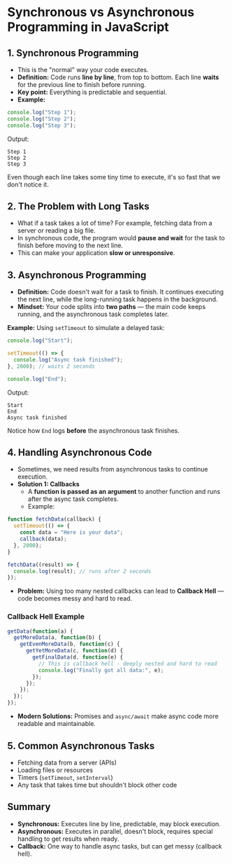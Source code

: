 # Synchronous vs Asynchronous Programming in JavaScript

## 1. Synchronous Programming

* This is the "normal" way your code executes.
* **Definition:** Code runs **line by line**, from top to bottom. Each line **waits** for the previous line to finish before running.
* **Key point:** Everything is predictable and sequential.
* **Example:**

```javascript
console.log("Step 1");
console.log("Step 2");
console.log("Step 3");
```

Output:

```
Step 1
Step 2
Step 3
```

Even though each line takes some tiny time to execute, it's so fast that we don't notice it.

## 2. The Problem with Long Tasks

* What if a task takes a lot of time? For example, fetching data from a server or reading a big file.
* In synchronous code, the program would **pause and wait** for the task to finish before moving to the next line.
* This can make your application **slow or unresponsive**.

## 3. Asynchronous Programming

* **Definition:** Code doesn't wait for a task to finish. It continues executing the next line, while the long-running task happens in the background.
* **Mindset:** Your code splits into **two paths** — the main code keeps running, and the asynchronous task completes later.

**Example:** Using `setTimeout` to simulate a delayed task:

```javascript
console.log("Start");

setTimeout(() => {
  console.log("Async task finished");
}, 2000); // waits 2 seconds

console.log("End");
```

Output:

```
Start
End
Async task finished
```

Notice how `End` logs **before** the asynchronous task finishes.

## 4. Handling Asynchronous Code

* Sometimes, we need results from asynchronous tasks to continue execution.
* **Solution 1: Callbacks**
   * A **function is passed as an argument** to another function and runs after the async task completes.
   * Example:

```javascript
function fetchData(callback) {
  setTimeout(() => {
    const data = "Here is your data";
    callback(data);
  }, 2000);
}

fetchData((result) => {
  console.log(result); // runs after 2 seconds
});
```

* **Problem:** Using too many nested callbacks can lead to **Callback Hell** — code becomes messy and hard to read.

### Callback Hell Example

```javascript
getData(function(a) {
  getMoreData(a, function(b) {
    getEvenMoreData(b, function(c) {
      getYetMoreData(c, function(d) {
        getFinalData(d, function(e) {
          // This is callback hell - deeply nested and hard to read
          console.log("Finally got all data:", e);
        });
      });
    });
  });
});
```

* **Modern Solutions:** Promises and `async/await` make async code more readable and maintainable.

## 5. Common Asynchronous Tasks

* Fetching data from a server (APIs)
* Loading files or resources
* Timers (`setTimeout`, `setInterval`)
* Any task that takes time but shouldn't block other code

## Summary

* **Synchronous:** Executes line by line, predictable, may block execution.
* **Asynchronous:** Executes in parallel, doesn't block, requires special handling to get results when ready.
* **Callback:** One way to handle async tasks, but can get messy (callback hell).
